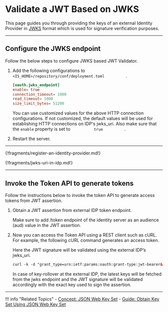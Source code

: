 # Validate a JWT Based on JWKS

This page guides you through providing the keys of an external Identity Provider in [JWKS](../../../references/concepts/authentication/jwks)
format which is used for signature verification purposes.

----

## Configure the JWKS endpoint

Follow the below steps to configure JWKS based JWT Validator.

1.  Add the following configurations to
    `           <IS_HOME>/repository/conf/deployment.toml          `
    .

    ``` toml
    [oauth.jwks_endpoint]
    enable= true
    connection_timeout= 1000
    read_timeout= 1000
    size_limit_bytes= 51200
    ```

    You can use customized values for the above HTTP connection
    configurations. If not customized, the default values will be used
    for establishing HTTP connections on IDP's jwks\_uri. Also make sure
    that the `enable` property is set to `           true          ` .

2.  Restart the server.

----


{!fragments/register-an-identity-provider.md!}

{!fragments/jwks-uri-in-idp.md!}

----

## Invoke the Token API to generate tokens

Follow the instructions below to invoke the token API to generate access
tokens from JWT assertion.

1.  Obtain a JWT assertion from external IDP token endpoint. 

     Make sure to add /token endpoint of the identity server as an audience (aud)
    value in the JWT assertion. 

2.  Now you can access the Token API using a REST client such as cURL.
    For example, the following cURL command generates an access token.
    
    Here the JWT signature will be validated using the external IDP’s
    jwks\_uri.

    ``` xml
    curl -k -d "grant_type=urn:ietf:params:oauth:grant-type:jwt-bearer&assertion=<jwt_assertion>&scope=openid" -H "Authorization: Basic <Base64 encoded consumer key:consumer secret>" -H "Content-Type: application/x-www-form-urlencoded" https://<IS server>/oauth2/token
    ```

    In case of key-rollover at the external IDP, the latest keys will be
    fetched from the jwks endpoint and the JWT signature will be
    validated accordingly with the exact key used to sign the assertion.

----

!!! info "Related Topics"
    - [Concept: JSON Web Key Set](../../../references/concepts/authentication/jwks/)
    - [Guide: Obtain Key Set Using JSON Web Key Set](../using-jwks)
